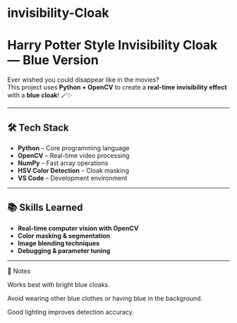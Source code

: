 # invisibility-Cloak
# Harry Potter Style Invisibility Cloak — Blue Version

Ever wished you could disappear like in the movies?  
This project uses **Python + OpenCV** to create a **real-time invisibility effect** with a **blue cloak**! 🪄✨

---

## 🛠 Tech Stack
- **Python** – Core programming language
- **OpenCV** – Real-time video processing
- **NumPy** – Fast array operations
- **HSV Color Detection** – Cloak masking
- **VS Code** – Development environment
---
## 📚 Skills Learned
- **Real-time computer vision with OpenCV**
- **Color masking & segmentation**
- **Image blending techniques**
- **Debugging & parameter tuning**

---
📌 Notes

Works best with bright blue cloaks.

Avoid wearing other blue clothes or having blue in the background.

Good lighting improves detection accuracy.
